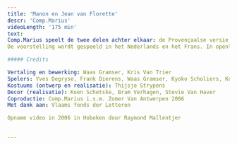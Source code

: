 ```yaml
---
title: 'Manon en Jean van Florette'
descr: 'Comp.Marius'
videoLength: '175 min'
text:   
Comp.Marius speelt de twee delen achter elkaar: de Provençaalse versie van 'Misdaad en Straf' in openlucht, met tijdens de pauze konijn met pruimen. Marcel Pagnol (1895-1974) beschrijft de Provence in Frankrijk in de jaren '60, moeiteloos te verplaatsen naar het heden.  
De voorstelling wordt gespeeld in het Nederlands en het Frans. In openlucht, in een (laatste) stukje ongerept natuur.

##### Credits

Vertaling en bewerking: Waas Gramser, Kris Van Trier  
Spelers: Yves Degryse, Frank Dierens, Waas Gramser, Kyoko Scholiers, Koen Van Impe, Kris Van Trier  
Kostuums (ontwerp en realisatie): Thijsje Strypens  
Decor (realisatie): Koen Schetske, Bram Verhagen, Stevie Van Haver  
Coproductie: Comp.Marius i.s.m. Zomer Van Antwerpen 2006  
Met dank aan: Vlaams fonds der Letteren

Opname video in 2006 in Hoboken door Raymond Mallentjer

‍
---
```

